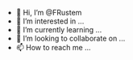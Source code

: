 - 👋 Hi, I’m @FRustem
- 👀 I’m interested in ...
- 🌱 I’m currently learning ...
- 💞️ I’m looking to collaborate on ...
- 📫 How to reach me ...

<!---
FRustem/FRustem is a ✨ special ✨ repository because its `README.md` (this file) appears on your GitHub profile.
You can click the Preview link to take a look at your changes.
--->
